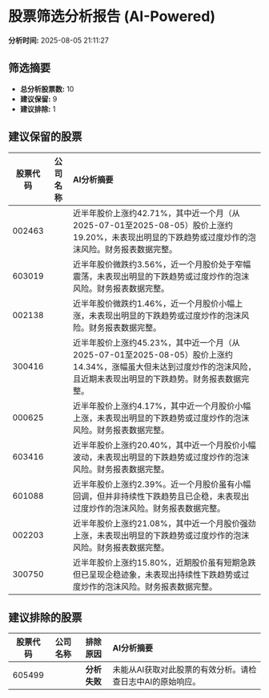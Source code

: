 # 股票筛选分析报告 (AI-Powered)

**分析时间:** 2025-08-05 21:11:27

## 筛选摘要

- **总分析股票数:** 10
- **建议保留:** 9
- **建议排除:** 1

## 建议保留的股票

| 股票代码 | 公司名称 | AI分析摘要 |
|:---:|:---:|:---|
| 002463 |  | 近半年股价上涨约42.71%，其中近一个月（从2025-07-01至2025-08-05）股价上涨约19.20%，未表现出明显的下跌趋势或过度炒作的泡沫风险。财务报表数据完整。 |
| 603019 |  | 近半年股价微跌约3.56%，近一个月股价处于窄幅震荡，未表现出明显的下跌趋势或过度炒作的泡沫风险。财务报表数据完整。 |
| 002138 |  | 近半年股价微跌约1.46%，近一个月股价小幅上涨，未表现出明显的下跌趋势或过度炒作的泡沫风险。财务报表数据完整。 |
| 300416 |  | 近半年股价上涨约45.23%，其中近一个月（从2025-07-01至2025-08-05）股价上涨约14.34%，涨幅虽大但未达到过度炒作的泡沫风险，且近期未表现出明显的下跌趋势。财务报表数据完整。 |
| 000625 |  | 近半年股价上涨约4.17%，其中近一个月股价小幅上涨，未表现出明显的下跌趋势或过度炒作的泡沫风险。财务报表数据完整。 |
| 603416 |  | 近半年股价上涨约20.40%，其中近一个月股价小幅波动，未表现出明显的下跌趋势或过度炒作的泡沫风险。财务报表数据完整。 |
| 601088 |  | 近半年股价上涨约2.39%。近一个月股价虽有小幅回调，但并非持续性下跌趋势且已企稳，未表现出过度炒作的泡沫风险。财务报表数据完整。 |
| 002203 |  | 近半年股价上涨约21.08%，其中近一个月股价强劲上涨，未表现出明显的下跌趋势或过度炒作的泡沫风险。财务报表数据完整。 |
| 300750 |  | 近半年股价上涨约15.80%，近期股价虽有短期急跌但已呈现企稳迹象，未表现出持续性下跌趋势或过度炒作的泡沫风险。财务报表数据完整。 |

## 建议排除的股票

| 股票代码 | 公司名称 | 排除原因 | AI分析摘要 |
|:---:|:---:|:---:|:---|
| 605499 |  | **分析失败** | 未能从AI获取对此股票的有效分析。请检查日志中AI的原始响应。 |
